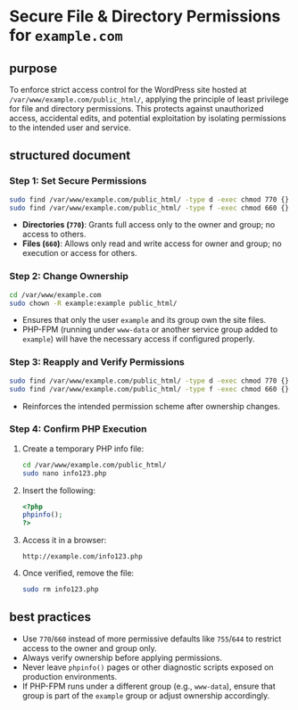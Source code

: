 # Secure File & Directory Permissions for `example.com`

## purpose

To enforce strict access control for the WordPress site hosted at `/var/www/example.com/public_html/`, applying the principle of least privilege for file and directory permissions. This protects against unauthorized access, accidental edits, and potential exploitation by isolating permissions to the intended user and service.

## structured document

### Step 1: Set Secure Permissions

```bash
sudo find /var/www/example.com/public_html/ -type d -exec chmod 770 {} \;
sudo find /var/www/example.com/public_html/ -type f -exec chmod 660 {} \;
```

* **Directories (`770`)**: Grants full access only to the owner and group; no access to others.
* **Files (`660`)**: Allows only read and write access for owner and group; no execution or access for others.

### Step 2: Change Ownership

```bash
cd /var/www/example.com
sudo chown -R example:example public_html/
```

* Ensures that only the user `example` and its group own the site files.
* PHP-FPM (running under `www-data` or another service group added to `example`) will have the necessary access if configured properly.

### Step 3: Reapply and Verify Permissions

```bash
sudo find /var/www/example.com/public_html/ -type d -exec chmod 770 {} \;
sudo find /var/www/example.com/public_html/ -type f -exec chmod 660 {} \;
```

* Reinforces the intended permission scheme after ownership changes.

### Step 4: Confirm PHP Execution

1. Create a temporary PHP info file:

   ```bash
   cd /var/www/example.com/public_html/
   sudo nano info123.php
   ```

2. Insert the following:

   ```php
   <?php
   phpinfo();
   ?>
   ```

3. Access it in a browser:

   ```
   http://example.com/info123.php
   ```

4. Once verified, remove the file:

   ```bash
   sudo rm info123.php
   ```

## best practices

* Use `770`/`660` instead of more permissive defaults like `755`/`644` to restrict access to the owner and group only.
* Always verify ownership before applying permissions.
* Never leave `phpinfo()` pages or other diagnostic scripts exposed on production environments.
* If PHP-FPM runs under a different group (e.g., `www-data`), ensure that group is part of the `example` group or adjust ownership accordingly.
